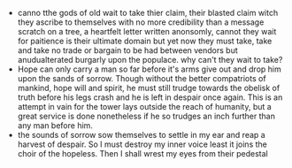  - canno tthe gods of old wait to take thier claim, their blasted claim witch they ascribe to themselves with no more credibility than a message scratch on a tree, a heartfelt letter written anonsomly, cannot they wait for paitience is their ultimate domain but yet now they must take, take and take no trade or bargain to be had between vendors but anudualterated burgarly upon the populace. why can't they wait to take?
 - Hope can only carry a man so far before it's arms give out and drop him upon the sands of sorrow. Though without the better compatriots of mankind, hope will and spirit, he must still trudge towards the obelisk of truth before his legs crash and he is left in despair once again. This is an attempt in vain for the tower lays outside the reach of humanity, but a great service is done nonetheless if he so trudges an inch further than any man before him. 
 - the sounds of sorrow sow themselves to settle in my ear and reap a harvest of despair. So I must destroy my inner voice least it joins the choir of the hopeless. Then I shall wrest my eyes from their pedestal 
<!--stackedit_data:
eyJoaXN0b3J5IjpbLTE5NjQyMTcwMzNdfQ==
-->